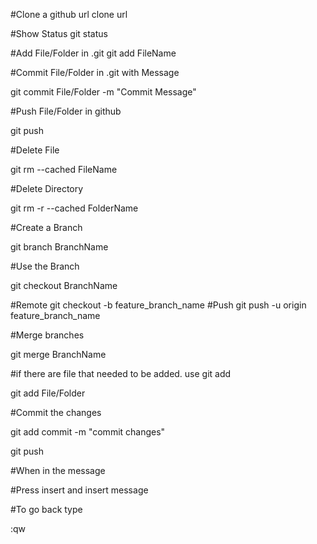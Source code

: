#Clone a github url 
clone url 

#Show Status 
git status

#Add File/Folder in .git
git add FileName

#Commit File/Folder in .git with Message

git commit File/Folder -m "Commit Message"

#Push File/Folder in github

git push

#Delete File 

git rm --cached FileName

#Delete Directory

git rm -r --cached FolderName

#Create a Branch

git branch BranchName

#Use the Branch

git checkout BranchName

#Remote 
git checkout -b feature_branch_name
#Push
git push -u origin feature_branch_name

#Merge branches

git merge BranchName

#if there are file that needed to be added. use git add

git add File/Folder

#Commit the changes

git add commit -m "commit changes"

git push

#When in the message 

#Press insert and insert message

#To go back  type

:qw

